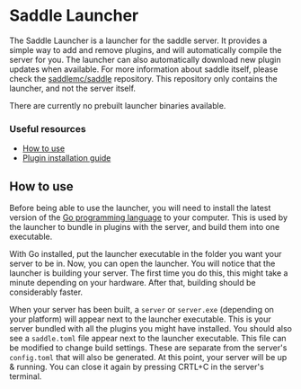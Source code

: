 # Saddle Launcher
The Saddle Launcher is a launcher for the saddle server. It provides a simple way to add and remove plugins, and will
automatically compile the server for you. The launcher can also automatically download new plugin updates when 
available. For more information about saddle itself, please check the 
[saddlemc/saddle](https://github.com/saddlemc/saddle) repository. This repository only contains the launcher, and not 
the server itself.

There are currently no prebuilt launcher binaries available.

### Useful resources
* [How to use](#how-to-use)
* [Plugin installation guide](PLUGINS.md)

## How to use
Before being able to use the launcher, you will need to install the latest version of the 
[Go programming language](https://go.dev/dl) to your computer. This is used by the launcher to bundle in plugins with
the server, and build them into one executable.

With Go installed, put the launcher executable in the folder you want your server to be in. Now, you can open the
launcher. You will notice that the launcher is building your server. The first time you do this, this might take a 
minute depending on your hardware. After that, building should be considerably faster.

When your server has been built, a `server` or `server.exe` (depending on your platform) will appear next to the 
launcher executable. This is your server bundled with all the plugins you might have installed. You should also see a
`saddle.toml` file appear next to the launcher executable. This file can be modified to change build settings. These are 
separate from the server's `config.toml` that will also be generated. At this point, your server will be up & running.
You can close it again by pressing CRTL+C in the server's terminal.
